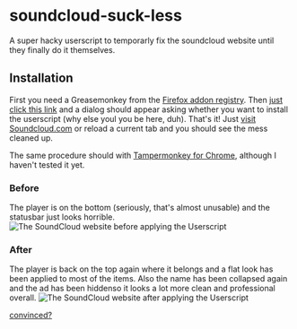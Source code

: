 soundcloud-suck-less
====================

A super hacky userscript to temporarly fix the soundcloud website until they finally do it themselves. 

## Installation

First you need a Greasemonkey from the [Firefox addon registry](https://addons.mozilla.org/en-US/firefox/addon/greasemonkey/). 
Then [just click this link](https://github.com/netsurfer912/soundcloud-suck-less/raw/master/sc-suck-less.user.js) and a dialog should appear asking whether you want to install the userscript (why else youl you be here, duh). 
That's it! Just [visit Soundcloud.com](http://soundcloud.com/) or reload a current tab and you should see the mess cleaned up. 

The same procedure should with [Tampermonkey for Chrome](https://chrome.google.com/webstore/detail/tampermonkey/dhdgffkkebhmkfjojejmpbldmpobfkfo?hl=en), although I haven't tested it yet. 


### Before
The player is on the bottom (seriously, that's almost unusable) and the statusbar just looks horrible. 
![The SoundCloud website before applying the Userscript](http://i.imgur.com/VPCBEY7.png)

### After
The player is back on the top again where it belongs and a flat look has been applied to most of the items. Also the name has been collapsed again and the ad has been hiddenso it looks a lot more clean and professional overall. 
![The SoundCloud website after applying the Userscript](http://i.imgur.com/7tUSghk.png)

[convinced?](#readme)
